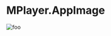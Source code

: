 # MPlayer.AppImage

![foo](https://github.com/nx-appbuild-hub/MPlayer.AppImage//actions/workflows/makefile.yml/badge.svg)
